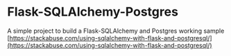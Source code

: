 # Flask-SQLAlchemy-Postgres
A simple project to build a Flask-SQLAlchemy and Postgres working sample  
[https://stackabuse.com/using-sqlalchemy-with-flask-and-postgresql/](https://stackabuse.com/using-sqlalchemy-with-flask-and-postgresql/)
